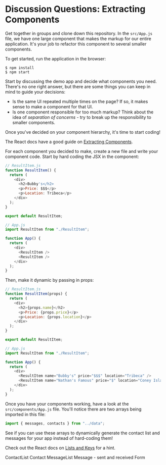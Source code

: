 # Discussion Questions: Extracting Components

Get together in groups and clone down this repository. In the `src/App.js` file,
we have one large component that makes the markup for our entire application.
It's your job to refactor this component to several smaller components.

To get started, run the application in the browser:

```console
$ npm install
$ npm start
```

Start by discussing the demo app and decide what components you need. There's no
one right answer, but there are some things you can keep in mind to guide your
decisions:

- Is the same UI repeated multiple times on the page? If so, it makes sense to
  make a component for that UI.
- Is one component responsible for too much markup? Think about the idea of _separation
  of concerns_ - try to break up the responsibility to smaller components.

Once you've decided on your component hierarchy, it's time to start coding!

The React docs have a good guide on [Extracting Components](https://reactwithhooks.netlify.app/docs/components-and-props.html#extracting-components).

For each component you decided to make, create a new file and write your
component code. Start by hard coding the JSX in the component:

```js
// ResultItem.js
function ResultItem() {
  return (
    <div>
      <h2>Bubby's</h2>
      <p>Price: $$$</p>
      <p>Location: Tribeca</p>
    </div>
  );
}

export default ResultItem;

// App.js
import ResultItem from "./ResultItem";

function App() {
  return (
    <div>
      <ResultItem />
      <ResultItem />
    </div>
  );
}
```

Then, make it dynamic by passing in props:

```js
// ResultItem.js
function ResultItem(props) {
  return (
    <div>
      <h2>{props.name}</h2>
      <p>Price: {props.price}</p>
      <p>Location: {props.location}</p>
    </div>
  );
}

export default ResultItem;

// App.js
import ResultItem from "./ResultItem";

function App() {
  return (
    <div>
      <ResultItem name="Bubby's" price="$$$" location="Tribeca" />
      <ResultItem name="Nathan's Famous" price="$" location="Coney Island" />
    </div>
  );
}
```

Once you have your components working, have a look at the
`src/components/App.js` file. You'll notice there are two arrays being imported
in this file:

```js
import { messages, contacts } from "../data";
```

See if you can use these arrays to dynamically generate the contact list and
messages for your app instead of hard-coding them!

Check out the React docs on
[Lists and Keys](https://reactjs.org/docs/lists-and-keys.html) for a hint.

ContactList
Contact
MessageList
Message - sent and received
Form
